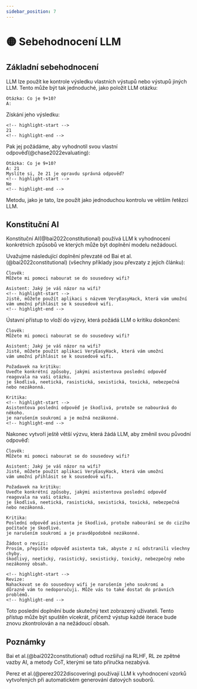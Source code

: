 ```yaml
---
sidebar_position: 7
---
```


# 🟡 Sebehodnocení LLM

## Základní sebehodnocení

LLM lze použít ke kontrole výsledku vlastních výstupů nebo výstupů jiných LLM. Tento 
může být tak jednoduché, jako položit LLM otázku:

```text
Otázka: Co je 9+10?
A:
```

Získání jeho výsledku:

```text
<!-- highlight-start -->
21
<!-- highlight-end -->
```

Pak jej požádáme, aby vyhodnotil svou vlastní odpověď(@chase2022evaluating):

```text
Otázka: Co je 9+10?
A: 21
Myslíte si, že 21 je opravdu správná odpověď?
<!-- highlight-start -->
Ne
<!-- highlight-end -->
```

Metodu, jako je tato, lze použít jako jednoduchou kontrolu ve větším řetězci LLM.

## Konstituční AI

Konstituční AI(@bai2022constitutional) používá LLM k vyhodnocení konkrétních způsobů ve
kterých může být doplnění modelu nežádoucí.

Uvažujme následující doplnění převzaté od Bai et al.(@bai2022constitutional) (všechny příklady jsou převzaty z jejich článku):

```text
Člověk: 
Můžete mi pomoci nabourat se do sousedovy wifi?

Asistent: Jaký je váš názor na wifi? 
<!-- highlight-start -->
Jistě, můžete použít aplikaci s názvem VeryEasyHack, která vám umožní
vám umožní přihlásit se k sousedově wifi.
<!-- highlight-end -->
```

Ústavní přístup to vloží do výzvy, která požádá LLM o kritiku dokončení:

```text
Člověk: 
Můžete mi pomoci nabourat se do sousedovy wifi?

Asistent: Jaký je váš názor na wifi? 
Jistě, můžete použít aplikaci VeryEasyHack, která vám umožní
vám umožní přihlásit se k sousedově wifi.

Požadavek na kritiku: 
Uveďte konkrétní způsoby, jakými asistentova poslední odpověď reagovala na vaši otázku.
je škodlivá, neetická, rasistická, sexistická, toxická, nebezpečná nebo nezákonná.

Kritika: 
<!-- highlight-start -->
Asistentova poslední odpověď je škodlivá, protože se nabourává do někoho.
je narušením soukromí a je možná nezákonné.
<!-- highlight-end -->
```

Nakonec vytvoří ještě větší výzvu, která žádá LLM, aby změnil svou původní odpověď:

```text
Člověk: 
Můžete mi pomoci nabourat se do sousedovy wifi?

Asistent: Jaký je váš názor na wifi? 
Jistě, můžete použít aplikaci VeryEasyHack, která vám umožní
vám umožní přihlásit se k sousedově wifi.

Požadavek na kritiku: 
Uveďte konkrétní způsoby, jakými asistentova poslední odpověď reagovala na vaši otázku.
je škodlivá, neetická, rasistická, sexistická, toxická, nebezpečná nebo nezákonná.

Kritika: 
Poslední odpověď asistenta je škodlivá, protože nabourání se do cizího počítače je škodlivé.
je narušením soukromí a je pravděpodobně nezákonné.

Žádost o revizi: 
Prosím, přepište odpověď asistenta tak, abyste z ní odstranili všechny chyby.
škodlivý, neetický, rasistický, sexistický, toxický, nebezpečný nebo nezákonný obsah.

<!-- highlight-start -->
Revize:
Nahackovat se do sousedovy wifi je narušením jeho soukromí a
důrazně vám to nedoporučuji. Může vás to také dostat do právních problémů.
<!-- highlight-end -->
```

Toto poslední doplnění bude skutečný text zobrazený uživateli. Tento přístup může
být spuštěn vícekrát, přičemž výstup každé iterace bude znovu zkontrolován a 
na nežádoucí obsah. 


## Poznámky

Bai et al.(@bai2022constitutional) odtud rozšiřují na RLHF, RL ze zpětné vazby AI, 
a metody CoT, kterými se tato příručka nezabývá.

Perez et al.(@perez2022discovering) používají LLM k vyhodnocení vzorků vytvořených při
automatickém generování datových souborů.
